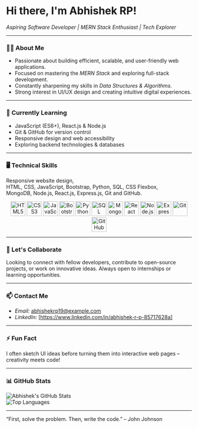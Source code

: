 # Hi there, I'm Abhishek RP! 

*Aspiring Software Developer | MERN Stack Enthusiast | Tech Explorer*

---

### 👨‍💻 About Me

- Passionate about building efficient, scalable, and user-friendly web applications.
- Focused on mastering the *MERN Stack* and exploring full-stack development.
- Constantly sharpening my skills in *Data Structures & Algorithms*.
- Strong interest in UI/UX design and creating intuitive digital experiences.

---

### 🔭 Currently Learning

- JavaScript (ES6+), React.js & Node.js  
- Git & GitHub for version control  
- Responsive design and web accessibility  
- Exploring backend technologies & databases  

---

### 🖥️ Technical Skills

Responsive website design,  
HTML, CSS, JavaScript, Bootstrap, Python, SQL, CSS Flexbox,  
MongoDB, Node.js, React.js, Express.js, Git and GitHub.

<p align="center">
  <img src="https://cdn.jsdelivr.net/gh/devicons/devicon/icons/html5/html5-original.svg" height="40" alt="HTML5" />
  <img src="https://cdn.jsdelivr.net/gh/devicons/devicon/icons/css3/css3-original.svg" height="40" alt="CSS3" />
  <img src="https://cdn.jsdelivr.net/gh/devicons/devicon/icons/javascript/javascript-original.svg" height="40" alt="JavaScript" />
  <img src="https://cdn.jsdelivr.net/gh/devicons/devicon/icons/bootstrap/bootstrap-original.svg" height="40" alt="Bootstrap" />
  <img src="https://cdn.jsdelivr.net/gh/devicons/devicon/icons/python/python-original.svg" height="40" alt="Python" />
  <img src="https://cdn.jsdelivr.net/gh/devicons/devicon/icons/mysql/mysql-original.svg" height="40" alt="SQL" />
  <img src="https://cdn.jsdelivr.net/gh/devicons/devicon/icons/mongodb/mongodb-original.svg" height="40" alt="MongoDB" />
  <img src="https://cdn.jsdelivr.net/gh/devicons/devicon/icons/react/react-original.svg" height="40" alt="React" />
  <img src="https://cdn.jsdelivr.net/gh/devicons/devicon/icons/nodejs/nodejs-original.svg" height="40" alt="Node.js" />
  <img src="https://cdn.jsdelivr.net/gh/devicons/devicon/icons/express/express-original.svg" height="40" alt="Express.js" />
  <img src="https://cdn.jsdelivr.net/gh/devicons/devicon/icons/git/git-original.svg" height="40" alt="Git" />
  <img src="https://cdn.jsdelivr.net/gh/devicons/devicon/icons/github/github-original.svg" height="40" alt="GitHub" />
</p>

---

### 🤝 Let's Collaborate

Looking to connect with fellow developers, contribute to open-source projects, or work on innovative ideas. Always open to internships or learning opportunities.

---

### 📫 Contact Me

- *Email:* abhishekrp19@example.com  
- *LinkedIn:* [https://www.linkedin.com/in/abhishek-r-p-85717628a]  

---

### ⚡ Fun Fact

I often sketch UI ideas before turning them into interactive web pages – creativity meets code!

---

### 📊 GitHub Stats

![Abhishek's GitHub Stats](https://github-readme-stats.vercel.app/api?username=Abhishek-RP-19&show_icons=true&theme=radical)  
![Top Languages](https://github-readme-stats.vercel.app/api/top-langs/?username=Abhishek-RP-19&layout=compact&theme=radical)

---

“First, solve the problem. Then, write the code.” – John Johnson
